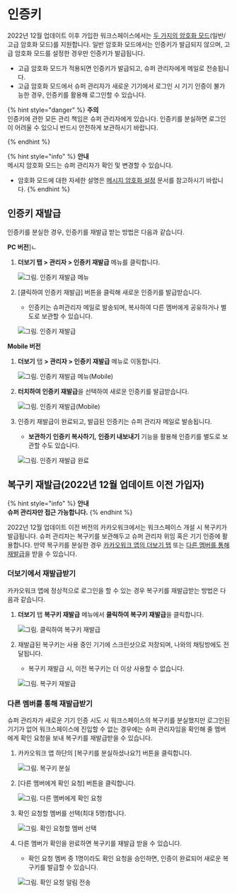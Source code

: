 # 인증키

2022년 12월 업데이트 이후 가입한 워크스페이스에서는 [두 가지의 암호화 모드](https://www.notion.so/8fde24a199164eb6841c1549e7474fea)(일반/고급 암호화 모드)를 지원합니다. 일반 암호화 모드에서는 인증키가 발급되지 않으며, 고급 암호화 모드를 설정한 경우만 인증키가 발급됩니다.

* 고급 암호화 모드가 적용되면 인증키가 발급되고, 슈퍼 관리자에게 메일로 전송됩니다.
* 고급 암호화 모드에서 슈퍼 관리자가 새로운 기기에서 로그인 시 기기 인증이 불가능한 경우, 인증키를 활용해 로그인할 수 있습니다.

{% hint style="danger" %}
**주의**<br>
인증키에 관한 모든 관리 책임은 슈퍼 관리자에게 있습니다. 인증키를 분실하면 로그인이 어려울 수 있으니 반드시 안전하게 보관하시기 바랍니다.

{% endhint %}

{% hint style="info" %}
**안내**<br>
메시지 암호화 모드는 슈퍼 관리자가 확인 및 변경할 수 있습니다.
* 암호화 모드에 대한 자세한 설명은 [메시지 암호화 설정](https://www.notion.so/8fde24a199164eb6841c1549e7474fea) 문서를 참고하시기 바랍니다. 
{% endhint %}

## 인증키 재발급
인증키를 분실한 경우, 인증키를 재발급 받는 방법은 다음과 같습니다.

**PC 버전**]ㄴ
1.  **더보기 탭 > 관리자 > 인증키 재발급** 메뉴를 클릭합니다.

    ![그림. 인증키 재발급 메뉴](https://s3-us-west-2.amazonaws.com/secure.notion-static.com/1535d4eb-3887-4fb8-9da4-069943369d0e/%EC%9D%B8%EC%A6%9D%ED%82%A4\_%EC%9E%AC%EB%B0%9C%EA%B8%89\_%EB%A9%94%EB%89%B4.png)


2.  [클릭하여 인증키 재발급] 버튼을 클릭해 새로운 인증키를 발급받습니다.

    * 인증키는 슈퍼관리자 메일로 발송되며, 복사하여 다른 멤버에게 공유하거나 별도로 보관할 수 있습니다.

    ![그림. 인증키 재발급](https://s3-us-west-2.amazonaws.com/secure.notion-static.com/16256701-74d3-442e-96d9-be664574a825/%EC%9D%B8%EC%A6%9D%ED%82%A4\_%EC%9E%AC%EB%B0%9C%EA%B8%89\_\(1\).png)



**Mobile 버전**

1.  **더보기** 탭 **> 관리자 > 인증키 재발급** 메뉴로 이동합니다.

    ![그림. 인증키 재발급 메뉴(Mobile)](https://s3-us-west-2.amazonaws.com/secure.notion-static.com/7f36229a-d055-45d6-9389-8849c7d8b387/%EB%A9%94%EC%8B%9C%EC%A7%80\_%EC%95%94%ED%98%B8%ED%99%94.png)


2.  **터치하여 인증키 재발급**을 선택하여 새로운 인증키를 발급받습니다.

    ![그림. 인증키 재발급(Mobile)](https://s3-us-west-2.amazonaws.com/secure.notion-static.com/1149825b-1c1d-44a3-b8cc-e7af8644937e/%EC%9D%B8%EC%A6%9D%ED%82%A4\_%EC%9E%AC%EB%B0%9C%EA%B8%89\_\(2\).png)


3.  인증키 재발급이 완료되고, 발급된 인증키는 슈퍼 관리자 메일로 발송됩니다.

    * **보관하기** **인증키 복사하기,** **인증키 내보내기** 기능을 활용해 인증키를 별도로 보관할 수도 있습니다.

    ![그림. 인증키 재발급 완료](https://s3-us-west-2.amazonaws.com/secure.notion-static.com/122b274d-74eb-42d3-ae6f-61c2fd73c17c/%EC%9D%B8%EC%A6%9D%ED%82%A4\_%EC%9E%AC%EB%B0%9C%EA%B8%89\_%EC%99%84%EB%A3%8C.png)



## 복구키 재발급(**2022년 12월 업데이트 이전 가입자**)

{% hint style="info" %}
**안내**<br>**슈퍼 관리자만 접근 가능합니다.**
{% endhint %}

2022년 12월 업데이트 이전 버전의 카카오워크에서는 워크스페이스 개설 시 복구키가 발급됩니다. 슈퍼 관리자는 복구키를 보관해두고 슈퍼 관리자 위임 혹은 기기 인증에 활용합니다. 만약 복구키를 분실한 경우 [카카오워크 앱의 더보기 탭](https://www.notion.so/3682c3bd61314b4090e104eecec2070a) 또는 [다른 멤버를 통해 재발급](https://www.notion.so/3682c3bd61314b4090e104eecec2070a)을 받을 수 있습니다.

### 더보기에서 재발급받기

카카오워크 앱에 정상적으로 로그인을 할 수 있는 경우 복구키를 재발급받는 방법은 다음과 같습니다.

1.  **더보기** 탭 **복구키 재발급** 메뉴에서 **클릭하여 복구키 재발급**을 클릭합니다.

    ![그림. 클릭하여 복구키 재발급](https://s3-us-west-2.amazonaws.com/secure.notion-static.com/39986e95-c5d4-459c-b6af-62b0265d657c/%E1%84%87%E1%85%A9%E1%86%A8%E1%84%80%E1%85%AE%E1%84%8F%E1%85%B5\_%E1%84%8C%E1%85%A2%E1%84%87%E1%85%A1%E1%86%AF%E1%84%80%E1%85%B3%E1%86%B8.png)


2.  재발급된 복구키는 사용 중인 기기에 스크린샷으로 저장되며, 나와의 채팅방에도 전달됩니다.

    * 복구키 재발급 시, 이전 복구키는 더 이상 사용할 수 없습니다.

    ![그림. 복구키 재발급](https://s3-us-west-2.amazonaws.com/secure.notion-static.com/6cd252c8-4b2c-4ca6-89cb-1aae95229af0/%E1%84%87%E1%85%A9%E1%86%A8%E1%84%80%E1%85%AE%E1%84%8F%E1%85%B5\_%E1%84%8C%E1%85%A2%E1%84%87%E1%85%A1%E1%86%AF%E1%84%80%E1%85%B3%E1%86%B8-1.png)


### 다른 멤버를 통해 재발급받기

슈퍼 관리자가 새로운 기기 인증 시도 시 워크스페이스의 복구키를 분실했지만 로그인된 기기가 없어 워크스페이스에 진입할 수 없는 경우에는 슈퍼 관리자임을 확인해 줄 멤버에게 확인 요청을 보내 복구키를 재발급받을 수 있습니다.

1.  카카오워크 앱 하단의 [복구키를 분실하셨나요?] 버튼을 클릭합니다.

    ![그림. 복구키 분실](https://s3-us-west-2.amazonaws.com/secure.notion-static.com/90dc7656-f6bd-4c22-a8eb-2b0dd35a06a4/Untitled.png)


2.  [다른 멤버에게 확인 요청] 버튼을 클릭합니다.

    ![그림. 다른 멤버에게 확인 요청](https://s3-us-west-2.amazonaws.com/secure.notion-static.com/a81826ba-cdc4-4b08-b47f-294dca155ce6/Untitled.png)


3.  확인 요청할 멤버를 선택(최대 5명)합니다.

    ![그림. 확인 요청할 멤버 선택](https://s3-us-west-2.amazonaws.com/secure.notion-static.com/89655e1a-4b1f-4bb3-ab7d-18f228c28074/Untitled.png)


4.  다른 멤버가 확인을 완료하면 복구키를 재발급 받을 수 있습니다.

    * 확인 요청 멤버 중 1명이라도 확인 요청을 승인하면, 인증이 완료되어 새로운 복구키를 발급할 수 있습니다.

    ![그림. 확인 요청 알림 전송](https://s3-us-west-2.amazonaws.com/secure.notion-static.com/43e730c2-8cda-4a40-a440-c2e6801107b1/Untitled.png)
